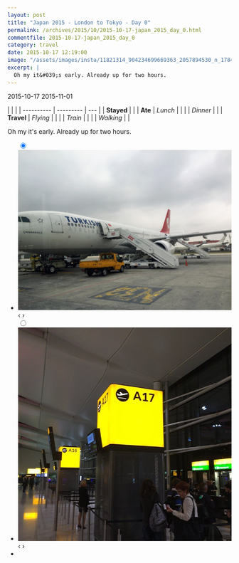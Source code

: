 ```yaml
---
layout: post
title: "Japan 2015 - London to Tokyo - Day 0"
permalink: /archives/2015/10/2015-10-17-japan_2015_day_0.html
commentfile: 2015-10-17-japan_2015_day_0
category: travel
date: 2015-10-17 12:19:00
image: "/assets/images/insta/11821314_904234699669363_2057894530_n_17844544408047535.jpg"
excerpt: |
  Oh my it&#039;s early. Already up for two hours.
---
```


2015-10-17 2015-11-01

|            |           |
| ---------- | --------- | --- |
| **Stayed** |           |
| **Ate**    | _Lunch_   |     |
|            | _Dinner_  |     |
| **Travel** | _Flying_  |     |
|            | _Train_   |     |
|            | _Walking_ |     |

Oh my it&#039;s early. Already up for two hours.

<ul class="slides">
    <input type="radio" name="radio-btn" id="img-1" checked="checked" />
    <li class="slide-container">
        <div class="slide">
          <a href="/assets/images/2015/japan2015_turkish_airlines.jpg"><img src="/assets/images/2015/japan2015_turkish_airlines.jpg" /></a>
        </div>			
    	<div class="nav">
      	     <label for="img-2" class="prev">&#x2039;</label>
      	     <label for="img-2" class="next">&#x203a;</label>
    	 </div>
    </li>
    <input type="radio" name="radio-btn" id="img-2" />
    <li class="slide-container">
        <div class="slide">
          <a href="/assets/images/insta/11821314_904234699669363_2057894530_n_17844544408047535.jpg"><img src="/assets/images/insta/11821314_904234699669363_2057894530_n_17844544408047535.jpg" /></a>
        </div>
    	<div class="nav">
      	     <label for="img-1" class="prev">&#x2039;</label>
      	     <label for="img-1" class="next">&#x203a;</label>
    	 </div>
    </li>
  <li class="nav-dots">
      <label for="img-1" class="nav-dot" id="img-dot-1"></label>
      <label for="img-2" class="nav-dot" id="img-dot-2"></label>
  </li>
</ul>
